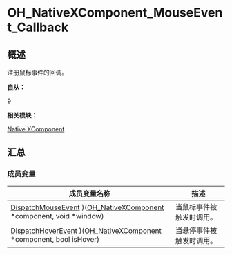 # OH_NativeXComponent_MouseEvent_Callback


## 概述

注册鼠标事件的回调。

**自从：**

9

**相关模块：**

[Native XComponent](_o_h___native_x_component.md)


## 汇总


### 成员变量

  | 成员变量名称 | 描述 | 
| -------- | -------- |
| [DispatchMouseEvent](_o_h___native_x_component.md#dispatchmouseevent) )([OH_NativeXComponent](_o_h___native_x_component.md#oh_nativexcomponent) \*component, void \*window) | 当鼠标事件被触发时调用。 | 
| [DispatchHoverEvent](_o_h___native_x_component.md#dispatchhoverevent) )([OH_NativeXComponent](_o_h___native_x_component.md#oh_nativexcomponent) \*component, bool isHover) | 当悬停事件被触发时调用。 | 
